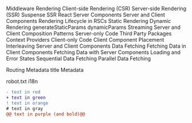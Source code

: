 
Middleware
Rendering
Client-side Rendering (CSR)
Server-side Rendering (SSR)
Suspense SSR
React Server Components
Server and Client Components
Rendering Lifecycle in RSCs
Static Rendering
Dynamic Rendering
generateStaticParams
dynamicParams
Streaming
Server and Client Composition Patterns
Server-only Code
Third Party Packages
Context Providers
Client-only Code
Client Component Placement
Interleaving Server and Client Components
Data Fetching
Fetching Data in Client Components
Fetching Data with Server Components
Loading and Error States
Sequential Data Fetching
Parallel Data Fetching



Routing Metadata
title Metadata

robot.txt
i18n 



```diff
- text in red
+ text in green
! text in orange
# text in gray
@@ text in purple (and bold)@@
```
